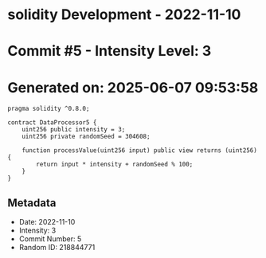 ﻿# solidity Development - 2022-11-10
# Commit #5 - Intensity Level: 3
# Generated on: 2025-06-07 09:53:58
```solidity
pragma solidity ^0.8.0;

contract DataProcessor5 {
    uint256 public intensity = 3;
    uint256 private randomSeed = 304608;

    function processValue(uint256 input) public view returns (uint256) {
        return input * intensity + randomSeed % 100;
    }
}
```
## Metadata
- Date: 2022-11-10
- Intensity: 3
- Commit Number: 5
- Random ID: 218844771
